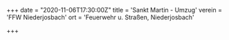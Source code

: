 +++
date = "2020-11-06T17:30:00Z"
title = 'Sankt Martin - Umzug'
verein = 'FFW Niederjosbach'
ort = 'Feuerwehr u. Straßen, Niederjosbach'

+++

      